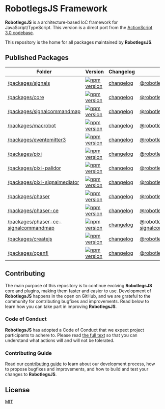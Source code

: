 # RobotlegsJS Framework

**RobotlegsJS** is a architecture-based IoC framework for JavaScript/TypeScript. This
version is a direct port from the [ActionScript 3.0 codebase](https://github.com/robotlegs/robotlegs-framework).

This repository is the home for all packages maintained by **RobotlegsJS**.

## Published Packages

| Folder | Version | Changelog | Package |
| ------ | ------- | --------- | ------- |
| [/packages/signals](./packages/signals/) | [![npm version](https://badge.fury.io/js/%40robotlegsjs%2Fsignals.svg)](https://badge.fury.io/js/%40robotlegsjs%2Fsignals) | [changelog](./packages/signals/CHANGELOG.md) | [@robotlegsjs/signals](https://www.npmjs.com/package/@robotlegsjs/signals) |
| [/packages/core](./packages/core/) | [![npm version](https://badge.fury.io/js/%40robotlegsjs%2Fcore.svg)](https://badge.fury.io/js/%40robotlegsjs%2Fcore) | [changelog](./packages/core/CHANGELOG.md) | [@robotlegsjs/core](https://www.npmjs.com/package/@robotlegsjs/core) |
| [/packages/signalcommandmap](./packages/signalcommandmap/) | [![npm version](https://badge.fury.io/js/%40robotlegsjs%2Fsignalcommandmap.svg)](https://badge.fury.io/js/%40robotlegsjs%2Fsignalcommandmap) | [changelog](./packages/signalcommandmap/CHANGELOG.md) | [@robotlegsjs/signalcommandmap](https://www.npmjs.com/package/@robotlegsjs/signalcommandmap) |
| [/packages/macrobot](./packages/macrobot/) | [![npm version](https://badge.fury.io/js/%40robotlegsjs%2Fmacrobot.svg)](https://badge.fury.io/js/%40robotlegsjs%2Fmacrobot) | [changelog](./packages/macrobot/CHANGELOG.md) | [@robotlegsjs/macrobot](https://www.npmjs.com/package/@robotlegsjs/macrobot) |
| [/packages/eventemitter3](./packages/eventemitter3/) | [![npm version](https://badge.fury.io/js/%40robotlegsjs%2Feventemitter3.svg)](https://badge.fury.io/js/%40robotlegsjs%2Feventemitter3) | [changelog](./packages/eventemitter3/CHANGELOG.md) | [@robotlegsjs/eventemitter3](https://www.npmjs.com/package/@robotlegsjs/eventemitter3) |
| [/packages/pixi](./packages/pixi/) | [![npm version](https://badge.fury.io/js/%40robotlegsjs%2Fpixi.svg)](https://badge.fury.io/js/%40robotlegsjs%2Fpixi) | [changelog](./packages/pixi/CHANGELOG.md) | [@robotlegsjs/pixi](https://www.npmjs.com/package/@robotlegsjs/pixi) |
| [/packages/pixi-palidor](./packages/pixi-palidor/) | [![npm version](https://badge.fury.io/js/%40robotlegsjs%2Fpixi-palidor.svg)](https://badge.fury.io/js/%40robotlegsjs%2Fpixi-palidor) | [changelog](./packages/pixi-palidor/CHANGELOG.md) | [@robotlegsjs/pixi-palidor](https://www.npmjs.com/package/@robotlegsjs/pixi-palidor) |
| [/packages/pixi-signalmediator](./packages/pixi-signalmediator/) | [![npm version](https://badge.fury.io/js/%40robotlegsjs%2Fpixi-signalmediator.svg)](https://badge.fury.io/js/%40robotlegsjs%2Fpixi-signalmediator) | [changelog](./packages/pixi-signalmediator/CHANGELOG.md) | [@robotlegsjs/pixi-signalmediator](https://www.npmjs.com/package/@robotlegsjs/pixi-signalmediator) |
| [/packages/phaser](./packages/phaser/) | [![npm version](https://badge.fury.io/js/%40robotlegsjs%2Fphaser.svg)](https://badge.fury.io/js/%40robotlegsjs%2Fphaser) | [changelog](./packages/phaser/CHANGELOG.md) | [@robotlegsjs/phaser](https://www.npmjs.com/package/@robotlegsjs/phaser) |
| [/packages/phaser-ce](./packages/phaser-ce/) | [![npm version](https://badge.fury.io/js/%40robotlegsjs%2Fphaser-ce.svg)](https://badge.fury.io/js/%40robotlegsjs%2Fphaser-ce) | [changelog](./packages/phaser-ce/CHANGELOG.md) | [@robotlegsjs/phaser-ce](https://www.npmjs.com/package/@robotlegsjs/phaser-ce) |
| [/packages/phaser-ce-signalcommandmap](./packages/phaser-ce-signalcommandmap/) | [![npm version](https://badge.fury.io/js/%40robotlegsjs%2Fphaser-ce-signalcommandmap.svg)](https://badge.fury.io/js/%40robotlegsjs%2Fphaser-ce-signalcommandmap) | [changelog](./packages/phaser-ce-signalcommandmap/CHANGELOG.md) | [@robotlegsjs/phaser-ce-signalcommandmap](https://www.npmjs.com/package/@robotlegsjs/phaser-ce-signalcommandmap) |
| [/packages/createjs](./packages/createjs/) | [![npm version](https://badge.fury.io/js/%40robotlegsjs%2Fcreatejs.svg)](https://badge.fury.io/js/%40robotlegsjs%2Fcreatejs) | [changelog](./packages/createjs/CHANGELOG.md) | [@robotlegsjs/createjs](https://www.npmjs.com/package/@robotlegsjs/createjs) |
| [/packages/openfl](./packages/openfl/) | [![npm version](https://badge.fury.io/js/%40robotlegsjs%2Fopenfl.svg)](https://badge.fury.io/js/%40robotlegsjs%2Fopenfl) | [changelog](./packages/openfl/CHANGELOG.md) | [@robotlegsjs/openfl](https://www.npmjs.com/package/@robotlegsjs/openfl) |

## Contributing

The main purpose of this repository is to continue evolving **RobotlegsJS** core and plugins, making them faster and easier to use. Development of **RobotlegsJS** happens in the open on GitHub, and we are grateful to the community for contributing bugfixes and improvements. Read below to learn how you can take part in improving **RobotlegsJS**.

### Code of Conduct

**RobotlegsJS** has adopted a Code of Conduct that we expect project participants to adhere to. Please read [the full text](https://github.com/RobotlegsJS/RobotlegsJS-Framework/tree/master/.github/CODE_OF_CONDUCT.md) so that you can understand what actions will and will not be tolerated.

### Contributing Guide

Read our [contributing guide](https://github.com/RobotlegsJS/RobotlegsJS-Framework/tree/master/.github/CONTRIBUTING.md) to learn about our development process, how to propose bugfixes and improvements, and how to build and test your changes to **RobotlegsJS**.

## License

[MIT](LICENSE)